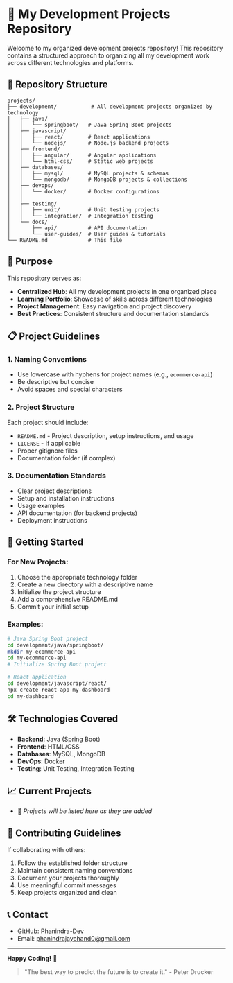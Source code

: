 # 🚀 My Development Projects Repository

Welcome to my organized development projects repository! This repository contains a structured approach to organizing all my development work across different technologies and platforms.

## 📁 Repository Structure

```
projects/
├── development/           # All development projects organized by technology
│   ├── java/
│   │   └── springboot/   # Java Spring Boot projects
│   ├── javascript/
│   │   ├── react/        # React applications
│   │   └── nodejs/       # Node.js backend projects
│   ├── frontend/
│   │   ├── angular/      # Angular applications
│   │   └── html-css/     # Static web projects
│   ├── databases/
│   │   ├── mysql/        # MySQL projects & schemas
│   │   └── mongodb/      # MongoDB projects & collections
│   ├── devops/
│   │   └── docker/       # Docker configurations
│   │
│   ├── testing/
│   │   ├── unit/         # Unit testing projects
│   │   └── integration/  # Integration testing
│   └── docs/
│       ├── api/          # API documentation
│       └── user-guides/  # User guides & tutorials
└── README.md             # This file
```

## 🎯 Purpose

This repository serves as:
- **Centralized Hub**: All my development projects in one organized place
- **Learning Portfolio**: Showcase of skills across different technologies
- **Project Management**: Easy navigation and project discovery
- **Best Practices**: Consistent structure and documentation standards

## 📋 Project Guidelines

### 1. **Naming Conventions**
- Use lowercase with hyphens for project names (e.g., `ecommerce-api`)
- Be descriptive but concise
- Avoid spaces and special characters

### 2. **Project Structure**
Each project should include:
- `README.md` - Project description, setup instructions, and usage
- `LICENSE` - If applicable
- Proper gitignore files
- Documentation folder (if complex)

### 3. **Documentation Standards**
- Clear project descriptions
- Setup and installation instructions
- Usage examples
- API documentation (for backend projects)
- Deployment instructions

## 🚀 Getting Started

### For New Projects:
1. Choose the appropriate technology folder
2. Create a new directory with a descriptive name
3. Initialize the project structure
4. Add a comprehensive README.md
5. Commit your initial setup

### Examples:
```bash
# Java Spring Boot project
cd development/java/springboot/
mkdir my-ecommerce-api
cd my-ecommerce-api
# Initialize Spring Boot project

# React application
cd development/javascript/react/
npx create-react-app my-dashboard
cd my-dashboard
```

## 🛠️ Technologies Covered

- **Backend**: Java (Spring Boot)
- **Frontend**: HTML/CSS
- **Databases**: MySQL, MongoDB
- **DevOps**: Docker
- **Testing**: Unit Testing, Integration Testing

## 📈 Current Projects

- 🔄 *Projects will be listed here as they are added*

## 🤝 Contributing Guidelines

If collaborating with others:
1. Follow the established folder structure
2. Maintain consistent naming conventions  
3. Document your projects thoroughly
4. Use meaningful commit messages
5. Keep projects organized and clean

## 📞 Contact

- GitHub: Phanindra-Dev
- Email: phanindrajaychand0@gmail.com


---

**Happy Coding!** 🎉

> "The best way to predict the future is to create it." - Peter Drucker
